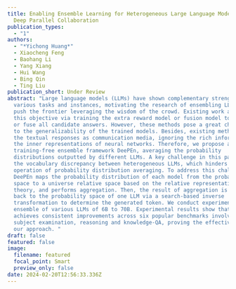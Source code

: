 ```yaml
---
title: Enabling Ensemble Learning for Heterogeneous Large Language Models with
  Deep Parallel Collaboration
publication_types:
  - "1"
authors:
  - "*Yichong Huang*"
  - Xiaocheng Feng
  - Baohang Li
  - Yang Xiang
  - Hui Wang
  - Bing Qin
  - Ting Liu
publication_short: Under Review
abstract: "Large language models (LLMs) have shown complementary strengths in
  various tasks and instances, motivating the research of ensembling LLMs to
  push the frontier leveraging the wisdom of the crowd. Existing work achieves
  this objective via training the extra reward model or fusion model to select
  or fuse all candidate answers. However, these methods pose a great challenge
  to the generalizability of the trained models. Besides, existing methods use
  the textual responses as communication media, ignoring the rich information in
  the inner representations of neural networks. Therefore, we propose a
  training-free ensemble framework DeePEn, averaging the probability
  distributions outputted by different LLMs. A key challenge in this paradigm is
  the vocabulary discrepancy between heterogeneous LLMs, which hinders the
  operation of probability distribution averaging. To address this challenge,
  DeePEn maps the probability distribution of each model from the probability
  space to a universe relative space based on the relative representation
  theory, and performs aggregation. Then, the result of aggregation is mapped
  back to the probability space of one LLM via a search-based inverse
  transformation to determine the generated token. We conduct experiments on the
  ensemble of various LLMs of 6B to 70B. Experimental results show that DeePEn
  achieves consistent improvements across six popular benchmarks involving
  subject examination, reasoning and knowledge-QA, proving the effectiveness of
  our approach. "
draft: false
featured: false
image:
  filename: featured
  focal_point: Smart
  preview_only: false
date: 2024-02-20T12:56:33.336Z
---
```

